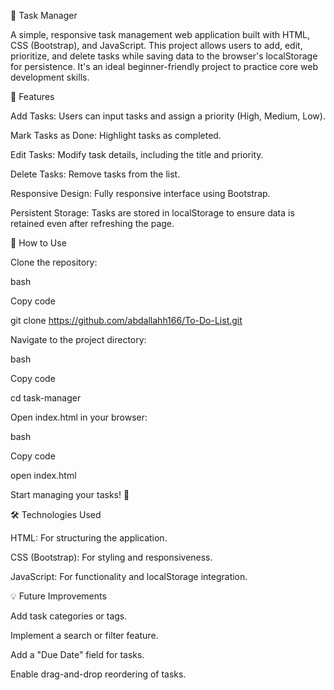 📝 Task Manager

A simple, responsive task management web application built with HTML, CSS (Bootstrap), and JavaScript. 
This project allows users to add, edit, prioritize, and delete tasks while saving data to the browser's localStorage for persistence. 
It's an ideal beginner-friendly project to practice core web development skills.

🌟 Features

Add Tasks: Users can input tasks and assign a priority (High, Medium, Low).

Mark Tasks as Done: Highlight tasks as completed.

Edit Tasks: Modify task details, including the title and priority.

Delete Tasks: Remove tasks from the list.

Responsive Design: Fully responsive interface using Bootstrap.

Persistent Storage: Tasks are stored in localStorage to ensure data is retained even after refreshing the page.


🚀 How to Use

Clone the repository:

bash

Copy code

git clone  https://github.com/abdallahh166/To-Do-List.git

Navigate to the project directory:

bash

Copy code

cd task-manager

Open index.html in your browser:

bash

Copy code

open index.html

Start managing your tasks! 🎉


🛠️ Technologies Used

HTML: For structuring the application.

CSS (Bootstrap): For styling and responsiveness.

JavaScript: For functionality and localStorage integration.


💡 Future Improvements

Add task categories or tags.

Implement a search or filter feature.

Add a "Due Date" field for tasks.

Enable drag-and-drop reordering of tasks.
